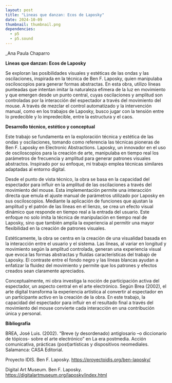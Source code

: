```yaml
---
layout: post
title: "Lineas que danzan: Ecos de Laposky"
date: 2024-10-09
thumbnail: thumbnail.png
dependencies:
  - p5
  - p5.sound
---
```


<div id="div-sketch">
  <script type="text/javascript" src="sketch.js"></script>
</div>

_Ana Paula Chaparro

**Lineas que danzan: Ecos de Laposky**

Se exploran las posibilidades visuales y estéticas de las ondas y las oscilaciones, inspirada en la técnica de Ben F. Laposky, quien manipulaba osciloscopios para generar formas abstractas. En esta obra, utilizo líneas punteadas que intentan imitar la naturaleza efimera de la luz en movimiento y que emergen desde un punto central, cuyas oscilaciones y amplitud son controladas por la interacción del espectador a través del movimiento del mouse. A través de mezclar el control automatizado y la intervención manual, como en los trabajos de Laposky, busco jugar con la tensión entre lo predecible y lo impredecible, entre la estructura y el caos. 

**Desarrollo técnico, estético y conceptual**

Este trabajo se fundamenta en la exploración técnica y estética de las ondas y oscilaciones, tomando como referencia las técnicas pioneras de Ben F. Laposky en Electronic Abstractions. Laposky, un innovador en el uso de osciloscopios para la creación de arte, manipulaba en tiempo real los parámetros de frecuencia y amplitud para generar patrones visuales abstractos. Inspirado por su enfoque, mi trabajo emplea técnicas similares adaptadas al entorno digital. 

Desde el punto de vista técnico, la obra se basa en la capacidad del espectador para influir en la amplitud de las oscilaciones a través del movimiento del mouse. Esta implementación permite una interacción directa que emula el ajuste manual de parámetros utilizado por Laposky en sus osciloscopios. Mediante la aplicación de funciones que ajustan la amplitud y el patrón de las líneas en el lienzo, se crea un efecto visual dinámico que responde en tiempo real a la entrada del usuario. Este enfoque no solo imita la técnica de manipulación en tiempo real de Laposky, sino que también amplía la experiencia al permitir una mayor flexibilidad en la creación de patrones visuales. 

Estéticamente, la obra se centra en la creación de una visualidad basada en la interacción entre el usuario y el sistema. Las líneas, al variar en longitud y movimiento según la amplitud controlada, generan una experiencia visual que evoca las formas abstractas y fluidas características del trabajo de Laposky. El contraste entre el fondo negro y las líneas blancas ayudan a enfatizar la fluidez del movimiento y permite que los patrones y efectos creados sean claramente apreciados. 

Conceptualmente, mi obra investiga la noción de participación activa del espectador, un aspecto central en el arte electrónico. Según Brea (2002), el arte digital transforma la experiencia artística al convertir al espectador en un participante activo en la creación de la obra. En este trabajo, la capacidad del espectador para influir en el resultado final a través del movimiento del mouse convierte cada interacción en una contribución única y personal. 



**Bibliografía**

BREA, José Luis. (2002). “Breve (y desordenado) antiglosario –o diccionario de tópicos- sobre el arte electrónico” en La era postmedia. Acción comunicativa, prácticas (post)artísticas y dispositivos neomediales. Salamanca: CASA Editorial.

Proyecto IDIS. Ben F. Laposky. https://proyectoidis.org/ben-laposky/

Digital Art Museum. Ben F. Laposky. https://digitalartmuseum.org/laposky/index.html
